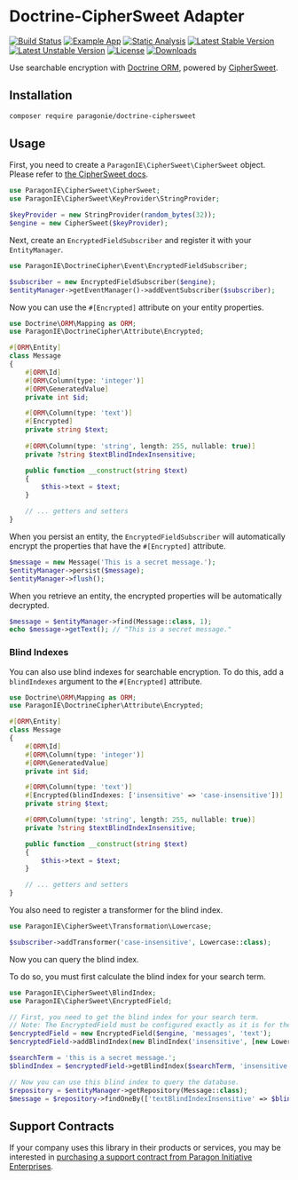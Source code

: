 # Doctrine-CipherSweet Adapter

[![Build Status](https://github.com/paragonie/doctrine-ciphersweet/actions/workflows/ci.yml/badge.svg)](https://github.com/paragonie/doctrine-ciphersweet/actions)
[![Example App](https://github.com/paragonie/doctrine-ciphersweet/actions/workflows/example-app.yml/badge.svg)](https://github.com/paragonie/doctrine-ciphersweet/tree/main/docs/example-app)
[![Static Analysis](https://github.com/paragonie/doctrine-ciphersweet/actions/workflows/psalm.yml/badge.svg)](https://github.com/paragonie/doctrine-ciphersweet/actions)
[![Latest Stable Version](https://poser.pugx.org/paragonie/doctrine-ciphersweet/v/stable)](https://packagist.org/packages/paragonie/doctrine-cipherrsweet)
[![Latest Unstable Version](https://poser.pugx.org/paragonie/doctrine-ciphersweet/v/unstable)](https://packagist.org/packages/paragonie/doctrine-cipherrsweet)
[![License](https://poser.pugx.org/paragonie/doctrine-ciphersweet/license)](https://packagist.org/packages/paragonie/doctrine-ciphersweet)
[![Downloads](https://img.shields.io/packagist/dt/paragonie/doctrine-ciphersweet.svg)](https://packagist.org/packages/paragonie/doctrine-ciphersweet)

Use searchable encryption with [Doctrine ORM](https://github.com/doctrine/orm), powered by 
[CipherSweet](https://ciphersweet.paragonie.com/).

## Installation

```bash
composer require paragonie/doctrine-ciphersweet
```

## Usage

First, you need to create a `ParagonIE\CipherSweet\CipherSweet` object. Please refer to 
[the CipherSweet docs](https://ciphersweet.paragonie.com/php/setup).

```php
use ParagonIE\CipherSweet\CipherSweet;
use ParagonIE\CipherSweet\KeyProvider\StringProvider;

$keyProvider = new StringProvider(random_bytes(32));
$engine = new CipherSweet($keyProvider);
```

Next, create an `EncryptedFieldSubscriber` and register it with your `EntityManager`.

```php
use ParagonIE\DoctrineCipher\Event\EncryptedFieldSubscriber;

$subscriber = new EncryptedFieldSubscriber($engine);
$entityManager->getEventManager()->addEventSubscriber($subscriber);
```

Now you can use the `#[Encrypted]` attribute on your entity properties.

```php
use Doctrine\ORM\Mapping as ORM;
use ParagonIE\DoctrineCipher\Attribute\Encrypted;

#[ORM\Entity]
class Message
{
    #[ORM\Id]
    #[ORM\Column(type: 'integer')]
    #[ORM\GeneratedValue]
    private int $id;

    #[ORM\Column(type: 'text')]
    #[Encrypted]
    private string $text;
    
    #[ORM\Column(type: 'string', length: 255, nullable: true)]
    private ?string $textBlindIndexInsensitive;

    public function __construct(string $text)
    {
        $this->text = $text;
    }

    // ... getters and setters
}
```

When you persist an entity, the `EncryptedFieldSubscriber` will automatically encrypt the properties that have the
`#[Encrypted]` attribute.

```php
$message = new Message('This is a secret message.');
$entityManager->persist($message);
$entityManager->flush();
```

When you retrieve an entity, the encrypted properties will be automatically decrypted.

```php
$message = $entityManager->find(Message::class, 1);
echo $message->getText(); // "This is a secret message."
```

### Blind Indexes

You can also use blind indexes for searchable encryption. To do this, add a `blindIndexes` argument to the 
`#[Encrypted]` attribute.

```php
use Doctrine\ORM\Mapping as ORM;
use ParagonIE\DoctrineCipher\Attribute\Encrypted;

#[ORM\Entity]
class Message
{
    #[ORM\Id]
    #[ORM\Column(type: 'integer')]
    #[ORM\GeneratedValue]
    private int $id;

    #[ORM\Column(type: 'text')]
    #[Encrypted(blindIndexes: ['insensitive' => 'case-insensitive'])]
    private string $text;

    #[ORM\Column(type: 'string', length: 255, nullable: true)]
    private ?string $textBlindIndexInsensitive;

    public function __construct(string $text)
    {
        $this->text = $text;
    }

    // ... getters and setters
}
```

You also need to register a transformer for the blind index.

```php
use ParagonIE\CipherSweet\Transformation\Lowercase;

$subscriber->addTransformer('case-insensitive', Lowercase::class);
```

Now you can query the blind index.

To do so, you must first calculate the blind index for your search term.

```php
use ParagonIE\CipherSweet\BlindIndex;
use ParagonIE\CipherSweet\EncryptedField;

// First, you need to get the blind index for your search term.
// Note: The EncryptedField must be configured exactly as it is for the entity.
$encryptedField = new EncryptedField($engine, 'messages', 'text');
$encryptedField->addBlindIndex(new BlindIndex('insensitive', [new Lowercase()]));

$searchTerm = 'this is a secret message.';
$blindIndex = $encryptedField->getBlindIndex($searchTerm, 'insensitive');

// Now you can use this blind index to query the database.
$repository = $entityManager->getRepository(Message::class);
$message = $repository->findOneBy(['textBlindIndexInsensitive' => $blindIndex]);
```

## Support Contracts

If your company uses this library in their products or services, you may be
interested in [purchasing a support contract from Paragon Initiative Enterprises](https://paragonie.com/enterprise).
